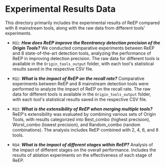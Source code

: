 # Experimental Results Data

This directory primarily includes the experimental results of ReEP compared with 8 mainstream tools, along with the raw data from different tools' experiments.

- `RQ1`: **_How does ReEP improve the Reentrancy detection precision of the Origin Tools?_**
   We conducted comparative experiments between ReEP and 8 state-of-the-art detection tools, analyzing the performance of ReEP in improving detection precision. The raw data for different tools is available in the `Origin_tools_output` folder, with each tool's statistical results saved in the respective CSV file.

- `RQ2`: **_What is the impact of ReEP on the recall rate?_**
   Comparative experiments between ReEP and 8 mainstream detection tools were performed to analyze the impact of ReEP on the recall rate. The raw data for different tools is available in the `Origin_tools_output` folder, with each tool's statistical results saved in the respective CSV file.

- `RQ3`: **_What is the extensibility of ReEP when merging multiple tools?_**
    ReEP's extensibility was evaluated by combining various sets of Origin Tools, with results categorized into Best_combo (highest precision), Worst_combo (lowest precision), and Random_combo (random combinations). The analysis includes ReEP combined with 2, 4, 6, and 8 tools.

- `RQ4`: **_What is the impact of different stages within ReEP?_**
   Analysis of the impact of different stages on the overall performance. Includes the results of ablation experiments on the effectiveness of each stage of ReEP.